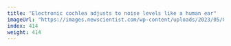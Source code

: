 ```yaml
---
title: "Electronic cochlea adjusts to noise levels like a human ear"
imageUrl: "https://images.newscientist.com/wp-content/uploads/2023/05/04135839/SEI_154550580.jpg?width=788"
index: 414
weight: 414
---
```

